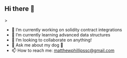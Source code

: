 ## Hi there 👋

<!--
**MatthewP02/MatthewP02** is a ✨ _special_ ✨ repository because its `README.md` (this file) appears on your GitHub profile.
-->>
- 🔭 I’m currently working on solidity contract integrations
- 🌱 I’m currently learning advanced data structures
- 👯 I’m looking to collaborate on anything!
- 💬 Ask me about my dog 🐶
- 📫 How to reach me: matthewphillipssc@gmail.com
